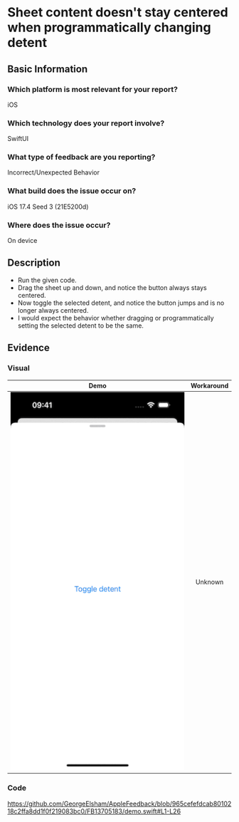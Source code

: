 # Sheet content doesn't stay centered when programmatically changing detent

## Basic Information
### Which platform is most relevant for your report?
iOS

### Which technology does your report involve?
SwiftUI

### What type of feedback are you reporting?
Incorrect/Unexpected Behavior

### What build does the issue occur on?
iOS 17.4 Seed 3 (21E5200d)

### Where does the issue occur?
On device

## Description
- Run the given code.
- Drag the sheet up and down, and notice the button always stays centered.
- Now toggle the selected detent, and notice the button jumps and is no longer always centered.
- I would expect the behavior whether dragging or programmatically setting the selected detent to be the same.

## Evidence
### Visual
| Demo | Workaround |
|:-:|:-:|
| ![Demo GIF](demo.gif) | Unknown |

### Code
https://github.com/GeorgeElsham/AppleFeedback/blob/965cefefdcab8010218c2ffa8dd1f0f219083bc0/FB13705183/demo.swift#L1-L26
